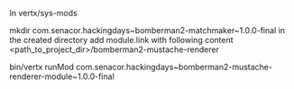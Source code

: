 In vertx/sys-mods

mkdir com.senacor.hackingdays~bomberman2-matchmaker~1.0.0-final
in the created directory add module.link with following content
<path_to_project_dir>/bomberman2-mustache-renderer

bin/vertx runMod com.senacor.hackingdays~bomberman2-mustache-renderer-module~1.0.0-final